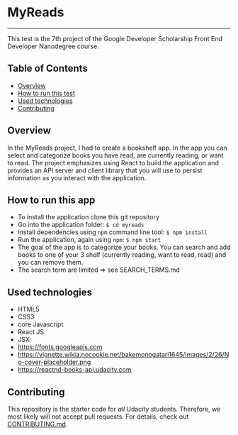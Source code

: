 # MyReads
---
This test is the 7th project of the Google Developer Scholarship Front End Developer Nanodegree course.

## Table of Contents
* [Overview](#overview)
* [How to run this test](#how-to-run-this-test)
* [Used technologies](#used-technologies)
* [Contributing](#contributing)

## Overview
In the MyReads project, I had to create a bookshelf app. In the app you can select and categorize books you have read, are currently reading, or want to read. The project emphasizes using React to build the application and provides an API server and client library that you will use to persist information as you interact with the application.

## How to run this app
- To install the application clone this git repository
- Go into the application folder: `$ cd myreads`
- Install dependencies using `npm` command line tool: `$ npm install`
- Run the application, again using `npm`: `$ npm start`
- The goal of the app is to categorize your books. You can search and add books to one of your 3 shelf (currently reading, want to read, read) and you can remove them.
- The search term are limited => see SEARCH_TERMS.md

## Used technologies
- HTML5
- CSS3
- core Javascript
- React JS
- JSX
- https://fonts.googleapis.com
- https://vignette.wikia.nocookie.net/bakemonogatari1645/images/2/26/No-cover-placeholder.png
- https://reactnd-books-api.udacity.com


## Contributing
This repository is the starter code for _all_ Udacity students. Therefore, we most likely will not accept pull requests.
For details, check out [CONTRIBUTING.md](CONTRIBUTING.md).

